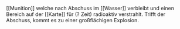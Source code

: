 [[Munition]] welche nach Abschuss im [[Wasser]] verbleibt und einen Bereich auf der [[Karte]] für (? Zeit) radioaktiv verstrahlt.
Trifft der Abschuss, kommt es zu einer großflächigen Explosion.
